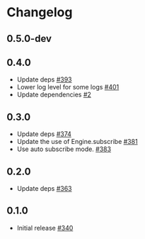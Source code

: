 # Changelog

## 0.5.0-dev

## 0.4.0
* Update deps [#393](https://github.com/fishjam-dev/membrane_rtc_engine/pull/393)
* Lower log level for some logs [#401](https://github.com/fishjam-dev/membrane_rtc_engine/pull/401)
* Update dependencies [#2](https://github.com/fishjam-cloud/membrane_rtc_engine/pull/2)


## 0.3.0
* Update deps [#374](https://github.com/jellyfish-dev/membrane_rtc_engine/pull/374)
* Update the use of Engine.subscribe [#381](https://github.com/jellyfish-dev/membrane_rtc_engine/pull/381)
* Use auto subscribe mode. [#383](https://github.com/jellyfish-dev/membrane_rtc_engine/pull/383)

## 0.2.0
* Update deps [#363](https://github.com/jellyfish-dev/membrane_rtc_engine/pull/363)

## 0.1.0
* Initial release [#340](https://github.com/jellyfish-dev/membrane_rtc_engine/pull/340)
